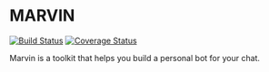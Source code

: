 # MARVIN

[![Build Status](https://api.travis-ci.org/chielkunkels/marvin.svg?branch=master)](https://travis-ci.org/chielkunkels/marvin?branch=master)
[![Coverage Status](https://coveralls.io/repos/github/chielkunkels/marvin/badge.svg?branch=master)](https://coveralls.io/github/chielkunkels/marvin?branch=master)

Marvin is a toolkit that helps you build a personal bot for your chat.
